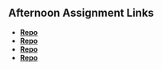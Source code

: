 ## Afternoon Assignment Links

-  **[Repo](https://github.com/ewood-coder/<ASSIGNMENT_REPO>)**
-  **[Repo](https://github.com/ewood-coder/<ASSIGNMENT_REPO>)**
-  **[Repo](https://github.com/ewood-coder/<ASSIGNMENT_REPO>)**
-  **[Repo](https://github.com/ewood-coder/<ASSIGNMENT_REPO>)**
